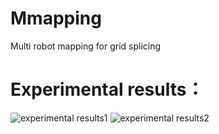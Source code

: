 # Mmapping
Multi robot mapping for grid splicing
# Experimental results：
![experimental results1](https://github.com/Joosoo1/Mmapping/blob/main/%E6%A0%85%E6%A0%BC%E5%9C%B0%E5%9B%BE%E6%8B%BC%E6%8E%A5.gif)
![experimental results2](https://github.com/Joosoo1/Mmapping/blob/main/%E7%82%B9%E4%BA%91%E6%8B%BC%E6%8E%A5.gif)
